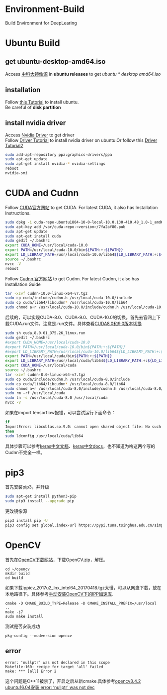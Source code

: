 # Environment-Build
Build Environment for DeepLearing
# Ubuntu Build
## get ubuntu-desktop-amd64.iso
Access [中科大镜像源](http://mirrors.ustc.edu.cn/ubuntu-releases/) in **ubuntu releases** to get *ubuntu * desktop amd64.iso*<br>
## installation
Follow [this Tutorial](https://blog.csdn.net/qq_31192383/article/details/78876905) to install ubuntu.<br>
Be careful of **disk partition**<br>
## install nvidia driver
Access [Nvidia Driver](https://www.geforce.cn/drivers) to get driver<br>
Follow [Driver Tutorial](https://blog.csdn.net/fu6543210/article/details/79746624) to install nvidia driver on ubuntu.Or follow this [Driver Tutorial2](https://github.com/joseph-zhang/QuickSolver/blob/0bf1c63bdfceffc6330b372af15925183423e6bf/setting/set-env.sh#L37)<br>
```bash
sudo add-apt-repository ppa:graphics-drivers/ppa
sudo apt-get update
sudo apt-get install nvidia-* nvidia-settings
reboot
nvidia-smi
```
# CUDA and Cudnn
Follow [CUDA官方网站](https://developer.nvidia.com/cuda-downloads) to get CUDA. For latest CUDA, it also has Installation Instructions.
```bash
sudo dpkg -i cuda-repo-ubuntu1804-10-0-local-10.0.130-410.48_1.0-1_amd64.deb
sudo apt-key add /var/cuda-repo-<version>/7fa2af80.pub
sudo apt-get update
sudo apt-get install cuda
sudo gedit ~/.bashrc
export CUDA_HOME=/usr/local/cuda-10.0
export PATH=/usr/local/cuda-10.0/bin${PATH:+:${PATH}}
export LD_LIBRARY_PATH=/usr/local/cuda-10.0/lib64${LD_LIBRARY_PATH:+:${LD_LIBRARY_PATH}}
source ~/.bashrc
nvcc -V 
reboot
```
Follow [Cudnn 官方网站](https://developer.nvidia.com/rdp/cudnn-download) to get Cudnn. For latest Cudnn, it also has Installation Guide
```bash
tar -xzvf cudnn-10.0-linux-x64-v7.tgz
sudo cp cuda/include/cudnn.h /usr/local/cuda-10.0/include
sudo cp cuda/lib64/libcudnn* /usr/local/cuda-10.0/lib64
sudo chmod a+r /usr/local/cuda-10.0/include/cudnn.h /usr/local/cuda-10.0/lib64/libcudnn*
```
后续的，可以实现CUDA-8.0、CUDA-9.0、CUDA-10.0的切换。首先去官网上下载CUDA.run文件，注意是.run文件。具体查看[CUDA8.0和9.0版本切换](https://blog.csdn.net/u010821666/article/details/79957071)
```bash
sudo sh cuda_8.0.61_375.26_linux.run
sudo gedit ~/.bashrc
#export CUDA_HOME=/usr/local/cuda-10.0
#export PATH=/usr/local/cuda-10.0/bin${PATH:+:${PATH}}
#export LD_LIBRARY_PATH=/usr/local/cuda-10.0/lib64${LD_LIBRARY_PATH:+:${LD_LIBRARY_PATH}}
export PATH=/usr/local/cuda/bin${PATH:+:${PATH}}
export LD_LIBRARY_PATH=/usr/local/cuda/lib64${LD_LIBRARY_PATH:+:${LD_LIBRARY_PATH}}
export CUDA_HOME=/usr/local/cuda
source ~/.bashrc
tar -xzvf cudnn-8.0-linux-x64-v7.tgz
sudo cp cuda/include/cudnn.h /usr/local/cuda-8.0/include
sudo cp cuda/lib64/libcudnn* /usr/local/cuda-8.0/lib64
sudo chmod a+r /usr/local/cuda-8.0/include/cudnn.h /usr/local/cuda-8.0/lib64/libcudnn*
sudo rm –rf /usr/local/cuda
sudo ln -s /usr/local/cuda-8.0 /usr/local/cuda
nvcc -V 
```
如果在import tensorflow报错，可以尝试运行下面命令：
```bash
if 
ImportError: libcublas.so.9.0: cannot open shared object file: No such file or directory
then
sudo ldconfig /usr/local/cuda/lib64
```

具体步骤可以参考[keras中文文档](https://keras-cn-docs.readthedocs.io/zh_CN/latest/getting_started/keras_linux/)、[keras中文docs](https://keras-cn.readthedocs.io/en/latest/for_beginners/keras_linux/#3-cudacpu)，也不知道为啥这两个写的Cudnn不完全一样。

# pip3 
首先安装pip3，并升级<br>
```bash
sudo apt-get install python3-pip
sudo pip3 install --upgrade pip
```
更改镜像源<br>
```bash
pip3 install pip -U
pip3 config set global.index-url https://pypi.tuna.tsinghua.edu.cn/simple
```
# OpenCV
首先在[OpenCV下载网站](https://opencv.org/releases.html)，下载OpenCV.zip，解压。
```
cd ~/opencv
mkdir build
cd build
```
如果下载ippicv_2017u2_lnx_intel64_20170418.tgz太慢，可以从网盘下载，放在本地路径下。具体参考[手动安装OpenCV下的IPP加速库](https://www.cnblogs.com/yongy1030/p/10293178.html).
```
cmake -D CMAKE_BUILD_TYPE=Release -D CMAKE_INSTALL_PREFIX=/usr/local ..
make -j7
sudo make install
```
测试是否安装成功
```
pkg-config --modversion opencv
```
## error
```
error: ‘nullptr’ was not declared in this scope
Makefile:160: recipe for target 'all' failed
make: *** [all] Error 2
```
这个问题是C++11被禁了，开启之后从新cmake.具体参考[opencv3.4.2 ubuntu16.04安装 error: ‘nullptr’ was not dec](https://www.cnblogs.com/blueridge/p/9510177.html)
